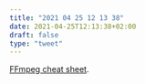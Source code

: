 ```yaml
---
title: "2021 04 25 12 13 38"
date: 2021-04-25T12:13:38+02:00
draft: false
type: "tweet"
---
```

[FFmpeg cheat sheet](https://gist.github.com/steven2358/ba153c642fe2bb1e47485962df07c730).
